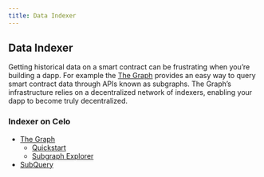 ```yaml
---
title: Data Indexer
---
```


## Data Indexer


Getting historical data on a smart contract can be frustrating when you’re building a dapp. For example the [The Graph](https://thegraph.com/) provides an easy way to query smart contract data through APIs known as subgraphs. The Graph’s infrastructure relies on a decentralized network of indexers, enabling your dapp to become truly decentralized.


### Indexer on Celo

- [The Graph](https://thegraph.com/)
  - [Quickstart](https://thegraph.com/docs/en/)
  - [Subgraph Explorer](https://thegraph.com/explorer)
- [SubQuery](https://subquery.network/)